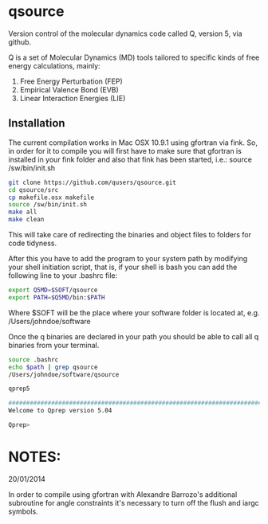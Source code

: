 qsource
=======
Version control of the molecular dynamics code called Q, version 5, via github.

Q is a set of Molecular Dynamics (MD) tools tailored to specific kinds of free energy calculations, mainly:

1. Free Energy Perturbation (FEP)
2. Empirical Valence Bond (EVB)
3. Linear Interaction Energies (LIE)

## Installation
The current compilation works in Mac OSX 10.9.1 using gfortran via fink.
So, in order for it to compile you will first have to make sure that
gfortran is installed in your fink folder and also that fink has been started, i.e.:
source /sw/bin/init.sh

```bash
git clone https://github.com/qusers/qsource.git
cd qsource/src
cp makefile.osx makefile
source /sw/bin/init.sh
make all
make clean
```

This will take care of redirecting the binaries and object files to folders for code tidyness.

After this you have to add the program to your system path by modifying your shell initiation script, that is,
if your shell is bash you can add the following line to your .bashrc file:

```bash
export Q5MD=$SOFT/qsource
export PATH=$Q5MD/bin:$PATH  
```
Where $SOFT will be the place where your software folder is located at, e.g. /Users/johndoe/software

Once the q binaries are declared in your path you should be able to call all q binaries from your terminal.

```bash
source .bashrc
echo $path | grep qsource
/Users/johndoe/software/qsource

qprep5

###############################################################################
Welcome to Qprep version 5.04

Qprep> 
```



NOTES:
=========

20/01/2014

In order to compile using gfortran with Alexandre Barrozo's additional subroutine for angle constraints
it's necessary to turn off the flush and iargc symbols.



